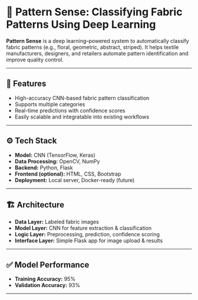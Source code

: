 # 🧵 Pattern Sense: Classifying Fabric Patterns Using Deep Learning

**Pattern Sense** is a deep learning–powered system to automatically classify fabric patterns (e.g., floral, geometric, abstract, striped). It helps textile manufacturers, designers, and retailers automate pattern identification and improve quality control.

---

## 🚀 Features
- High-accuracy CNN-based fabric pattern classification
- Supports multiple categories
- Real-time predictions with confidence scores
- Easily scalable and integratable into existing workflows

---

## ⚙️ Tech Stack
- **Model:** CNN (TensorFlow, Keras)
- **Data Processing:** OpenCV, NumPy
- **Backend:** Python, Flask
- **Frontend (optional):** HTML, CSS, Bootstrap
- **Deployment:** Local server, Docker-ready (future)

---

## 🏗️ Architecture
- **Data Layer:** Labeled fabric images
- **Model Layer:** CNN for feature extraction & classification
- **Logic Layer:** Preprocessing, prediction, confidence scoring
- **Interface Layer:** Simple Flask app for image upload & results

---

## ✅ Model Performance
- **Training Accuracy:** 95%
- **Validation Accuracy:** 93%


---

